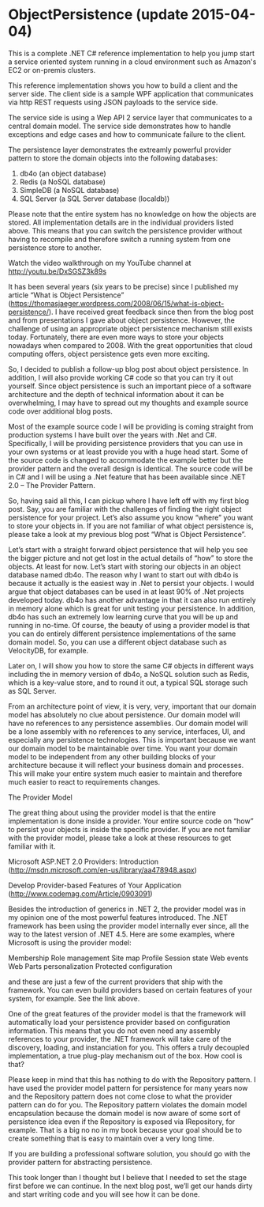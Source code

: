 ObjectPersistence (update 2015-04-04)
=====================================

This is a complete .NET C# reference implementation to help you jump start a service oriented system running in a cloud
environment such as Amazon's EC2 or on-premis clusters. 

This reference implementation shows you how to build a client and the server side. The client side is a sample WPF
application that communicates via http REST requests using JSON payloads to the service side. 

The service side is using a Wep API 2 service layer that communicates to a central domain model. The service side
demonstrates how to handle exceptions and edge cases and how to communicate failure to the client.

The persistence layer demonstrates the extreamly powerful provider pattern to store the domain objects into the
following databases:

1. db4o (an object database)
2. Redis (a NoSQL database)
3. SimpleDB (a NoSQL database)
4. SQL Server (a SQL Server database (localdb))

Please note that the entire system has no knowledge on how the objects are stored. All implementation details
are in the individual providers listed above. This means that you can switch the persistence provider without
having to recompile and therefore switch a running system from one persistence store to another.


Watch the video walkthrough on my YouTube channel at http://youtu.be/DxSGSZ3k89s

It has been several years (six years to be precise) since I published my article 
“What is Object Persistence” (https://thomasjaeger.wordpress.com/2008/06/15/what-is-object-persistence/). I have
received great feedback since then from the blog post and from presentations I gave about object persistence. 
However, the challenge of using an appropriate object persistence mechanism still exists today. Fortunately, 
there are even more ways to store your objects nowadays when compared to 2008. With the great opportunities 
that cloud computing offers, object persistence gets even more exciting.

So, I decided to publish a follow-up blog post about object persistence. In addition, I will also provide 
working C# code so that you can try it out yourself. Since object persistence is such an important piece of a 
software architecture and the depth of technical information about it can be overwhelming, I may have to 
spread out my thoughts and example source code over additional blog posts.

Most of the example source code I will be providing is coming straight from production systems I have built 
over the years with .Net and C#. Specifically, I will be providing persistence providers that you can use 
in your own systems or at least provide you with a huge head start. Some of the source code is changed to 
accommodate the example better but the provider pattern and the overall design is identical. The source 
code will be in C# and I will be using a .Net feature that has been available since 
.NET 2.0 – The Provider Pattern.

So, having said all this, I can pickup where I have left off with my first blog post. Say, you are familiar 
with the challenges of finding the right object persistence for your project. Let’s also assume you know 
“where” you want to store your objects in. If you are not familiar of what object persistence is, please 
take a look at my previous blog post “What is Object Persistence”.

Let’s start with a straight forward object persistence that will help you see the bigger picture and not 
get lost in the actual details of “how” to store the objects. At least for now. Let’s start with storing 
our objects in an object database named db4o. The reason why I want to start out with db4o is because it 
actually is the easiest way in .Net to persist your objects. I would argue that object databases can be 
used in at least 90% of .Net projects developed today. db4o has another advantage in that it can also run 
entirely in memory alone which is great for unit testing your persistence. In addition, db4o has such an 
extremely low learning curve that you will be up and running in no-time. Of course, the beauty of using 
a provider model is that you can do entirely different persistence implementations of the same domain 
model. So, you can use a different object database such as VelocityDB, for example.

Later on, I will show you how to store the same C# objects in different ways including the in memory 
version of db4o, a NoSQL solution such as Redis, which is a key-value store, and to round it out, a 
typical SQL storage such as SQL Server.

From an architecture point of view, it is very, very, important that our domain model has absolutely no 
clue about persistence. Our domain model will have no references to any persistence assemblies. Our 
domain model will be a lone assembly with no references to any service, interfaces, UI, and especially 
any persistence technologies. This is important because we want our domain model to be maintainable over 
time. You want your domain model to be independent from any other building blocks of your architecture 
because it will reflect your business domain and processes. This will make your entire system much easier 
to maintain and therefore much easier to react to requirements changes.

The Provider Model

The great thing about using the provider model is that the entire implementation is done inside a 
provider. Your entire source code on “how” to persist your objects is inside the specific provider. If 
you are not familiar with the provider model, please take a look at these resources to get familiar with it.

Microsoft ASP.NET 2.0 Providers: Introduction
(http://msdn.microsoft.com/en-us/library/aa478948.aspx)

Develop Provider-based Features of Your Application
(http://www.codemag.com/Article/0903091)

Besides the introduction of generics in .NET 2, the provider model was in my opinion one of the most 
powerful features introduced. The .NET framework has been using the provider model internally ever since, 
all the way to the latest version of .NET 4.5. Here are some examples, where Microsoft is using 
the provider model:

Membership
Role management
Site map
Profile
Session state
Web events
Web Parts personalization
Protected configuration

and these are just a few of the current providers that ship with the framework. You can even build 
providers based on certain features of your system, for example. See the link above.

One of the great features of the provider model is that the framework will automatically load your 
persistence provider based on configuration information. This means that you do not even need any 
assembly references to your provider, the .NET framework will take care of the discovery, loading, 
and instanciation for you. This offers a truly decoupled implementation, a true plug-play 
mechanism out of the box. How cool is that?

Please keep in mind that this has nothing to do with the Repository pattern. I have used the 
provider model pattern for persistence for many years now and the Repository pattern does not come 
close to what the provider pattern can do for you. The Repository pattern violates the domain 
model encapsulation because the domain model is now aware of some sort of persistence idea even if 
the Repository is exposed via IRepository, for example. That is a big no no in my book because 
your goal should be to create something that is easy to maintain over a very long time.

If you are building a professional software solution, you should go with the provider 
pattern for abstracting persistence.

This took longer than I thought but I believe that I needed to set the stage first before we can 
continue. In the next blog post, we’ll get our hands dirty and start writing code and you 
will see how it can be done.
